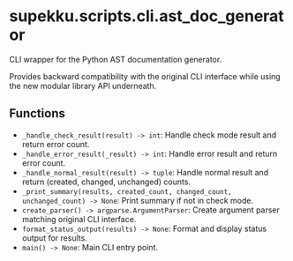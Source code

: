 # supekku.scripts.cli.ast_doc_generator

CLI wrapper for the Python AST documentation generator.

Provides backward compatibility with the original CLI interface while
using the new modular library API underneath.

## Functions

- `_handle_check_result(result) -> int`: Handle check mode result and return error count.
- `_handle_error_result(_result) -> int`: Handle error result and return error count.
- `_handle_normal_result(result) -> tuple`: Handle normal result and return (created, changed, unchanged) counts.
- `_print_summary(results, created_count, changed_count, unchanged_count) -> None`: Print summary if not in check mode.
- `create_parser() -> argparse.ArgumentParser`: Create argument parser matching original CLI interface.
- `format_status_output(results) -> None`: Format and display status output for results.
- `main() -> None`: Main CLI entry point.
